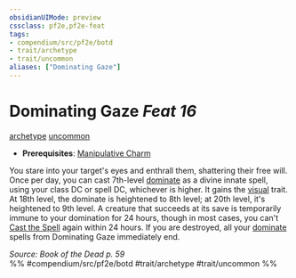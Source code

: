 ```yaml
---
obsidianUIMode: preview
cssclass: pf2e,pf2e-feat
tags:
- compendium/src/pf2e/botd
- trait/archetype
- trait/uncommon
aliases: ["Dominating Gaze"]
---
```

# Dominating Gaze  *Feat 16*  
[archetype](../../rules/traits/archetype.md)  [uncommon](../../rules/traits/uncommon.md)  

- **Prerequisites**: [Manipulative Charm](manipulative-charm-botd.md)

You stare into your target's eyes and enthrall them, shattering their free will. Once per day, you can cast 7th-level [dominate](../spells/dominate.md) as a divine innate spell, using your class DC or spell DC, whichever is higher. It gains the [visual](../../rules/traits/visual.md) trait. At 18th level, the dominate is heightened to 8th level; at 20th level, it's heightened to 9th level. A creature that succeeds at its save is temporarily immune to your domination for 24 hours, though in most cases, you can't [Cast the Spell](../../rules/actions/cast-a-spell.md) again within 24 hours. If you are destroyed, all your [dominate](../spells/dominate.md) spells from Dominating Gaze immediately end.

*Source: Book of the Dead p. 59*  
%% #compendium/src/pf2e/botd #trait/archetype #trait/uncommon %%